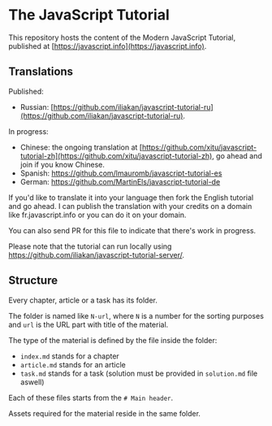 
# The JavaScript Tutorial

This repository hosts the content of the Modern JavaScript Tutorial, published at [https://javascript.info](https://javascript.info).

## Translations

Published:
- Russian: [https://github.com/iliakan/javascript-tutorial-ru](https://github.com/iliakan/javascript-tutorial-ru).

In progress:
- Chinese: the ongoing translation at [https://github.com/xitu/javascript-tutorial-zh](https://github.com/xitu/javascript-tutorial-zh), go ahead and join if you know Chinese.
- Spanish: https://github.com/lmauromb/javascript-tutorial-es
- German: https://github.com/MartinEls/javascript-tutorial-de

If you'd like to translate it into your language then fork the English tutorial and go ahead. I can publish the translation with your credits on a domain like fr.javascript.info or you can do it on your domain.

You can also send PR for this file to indicate that there's work in progress.

Please note that the tutorial can run locally using <https://github.com/iliakan/javascript-tutorial-server/>.

## Structure

Every chapter, article or a task has its folder.

The folder is named like `N-url`, where `N` is a number for the sorting purposes and `url` is the URL part with title of the material.

The type of the material is defined by the file inside the folder:

  - `index.md` stands for a chapter
  - `article.md` stands for an article
  - `task.md` stands for a task (solution must be provided in `solution.md` file aswell)

Each of these files starts from the `# Main header`.

Assets required for the material reside in the same folder.
